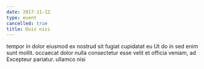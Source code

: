 ```yaml
---
date: 2017-11-12
type: event
cancelled: true
title: Duis nisi
---
```

tempor in dolor eiusmod ex nostrud sit fugiat cupidatat eu Ut do in sed enim sunt mollit. occaecat dolor nulla consectetur esse velit et officia veniam, ad Excepteur pariatur. ullamco nisi